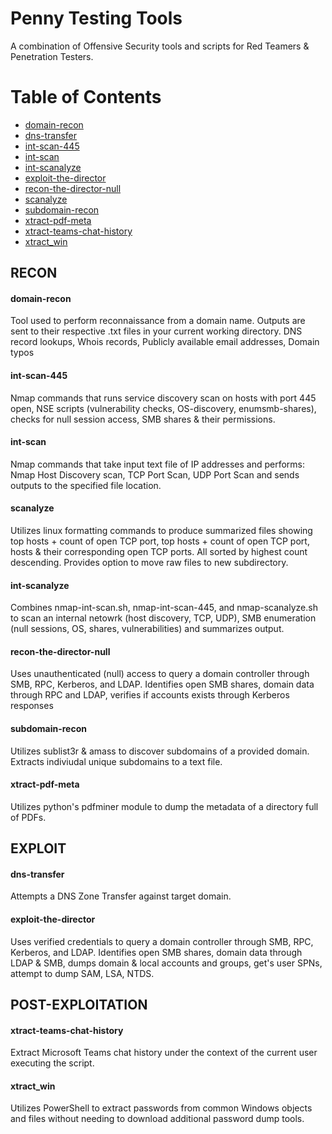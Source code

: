 # Penny Testing Tools
A combination of Offensive Security tools and scripts for Red Teamers & Penetration Testers.

Table of Contents  
=================
 * [domain-recon](#domain-recon) 
 * [dns-transfer](#dns-transfer)
 * [int-scan-445](#int-scan-445) 
 * [int-scan](#int-scan) 
 * [int-scanalyze](#int-scanalyze)
 * [exploit-the-director](#exploit-the-director) 
 * [recon-the-director-null](#recon-the-director-null) 
 * [scanalyze](#scanalyze) 
 * [subdomain-recon](#subdomain-recon) 
 * [xtract-pdf-meta](#xtract-pdf-meta) 
 * [xtract-teams-chat-history](#xtract-teams-chat-history)
 * [xtract_win](#xtract_win) 


## RECON
#### domain-recon

Tool used to perform reconnaissance from a domain name. Outputs are sent to their respective .txt files in your current working directory.
DNS record lookups, Whois records, Publicly available email addresses, Domain typos

#### int-scan-445

Nmap commands that runs service discovery scan on hosts with port 445 open, NSE scripts (vulnerability checks, OS-discovery, enumsmb-shares), checks for null session access, SMB shares & their permissions.

#### int-scan

Nmap commands that take input text file of IP addresses and performs: Nmap Host Discovery scan, TCP Port Scan, UDP Port Scan and sends outputs to the specified file location. 

#### scanalyze

Utilizes linux formatting commands to produce summarized files showing top hosts + count of open TCP port, top hosts + count of open TCP port, hosts & their corresponding open TCP ports. All sorted by highest count descending. Provides option to move raw files to new subdirectory.

#### int-scanalyze

Combines nmap-int-scan.sh, nmap-int-scan-445, and nmap-scanalyze.sh to scan an internal netowrk (host discovery, TCP, UDP), SMB enumeration (null sessions, OS, shares, vulnerabilities) and summarizes output.

#### recon-the-director-null

Uses unauthenticated (null) access to query a domain controller through SMB, RPC, Kerberos, and LDAP. Identifies open SMB shares, domain data through RPC and LDAP, verifies if accounts exists through Kerberos responses

#### subdomain-recon

Utilizes sublist3r & amass to discover subdomains of a provided domain. Extracts indiviudal unique subdomains to a text file.

#### xtract-pdf-meta

Utilizes python's pdfminer module to dump the metadata of a directory full of PDFs.

## EXPLOIT
#### dns-transfer

Attempts a DNS Zone Transfer against target domain.

#### exploit-the-director

Uses verified credentials to query a domain controller through SMB, RPC, Kerberos, and LDAP. Identifies open SMB shares, domain data through LDAP & SMB, dumps domain & local accounts and groups, get's user SPNs, attempt to dump SAM, LSA, NTDS.

## POST-EXPLOITATION
#### xtract-teams-chat-history

Extract Microsoft Teams chat history under the context of the current user executing the script.

#### xtract_win

Utilizes PowerShell to extract passwords from common Windows objects and files without needing to download additional password dump tools.
